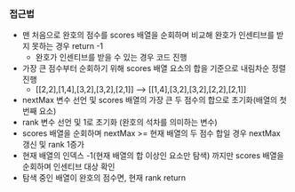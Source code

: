 ### 접근법

-   맨 처음으로 완호의 점수를 scores 배열을 순회하며 비교해 완호가 인센티브를 받지 못하는 경우 return -1
    -   완호가 인센티브를 받을 수 있는 경우 코드 진행
-   가장 큰 점수부터 순회하기 위해 scores 배열 요소의 합을 기준으로 내림차순 정렬 진행
    -   [[2,2],[1,4],[3,2],[3,2],[2,1]] --> [[1,4],[3,2],[3,2],[2,2],[2,1]]
-   nextMax 변수 선언 및 scores 배열의 가장 큰 두 점수의 합으로 초기화(배열의 첫 번째 요소)
-   rank 변수 선언 및 1로 초기화 (완호의 석차를 의미하는 변수)
-   scores 배열을 순회하며 nextMax >= 현재 배열의 두 점수 합일 경우 nextMax 갱신 및 rank 1증가
-   현재 배열의 인덱스 -1(현재 배열의 합 이상인 요소만 탐색) 까지만 scores 배열을 순회하며 인센티브 대상 확인
-   탐색 중인 배열이 완호의 점수면, 현재 rank return
